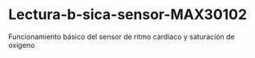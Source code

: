 # Lectura-b-sica-sensor-MAX30102
Funcionamiento básico del sensor de ritmo cardiaco y saturación de oxígeno
